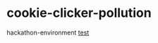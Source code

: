 # cookie-clicker-pollution
hackathon-environment
<a href="https://dirkson-argon.github.io/cookie-clicker-pollution/windows%20application.zip" target="_blank">test</a>
